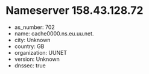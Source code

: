 # Nameserver 158.43.128.72

* as_number: 702
* name: cache0000.ns.eu.uu.net.
* city: Unknown
* country: GB
* organization: UUNET
* version: Unknown
* dnssec: true
